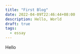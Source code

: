 ```yaml
---
title: "First Blog"
date: 2022-04-09T22:46:44+08:00
description: Hello, World
draft: true
tags:
  - essay
---
```


Hello

